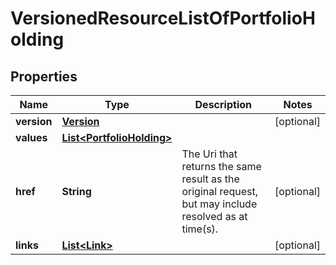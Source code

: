 
# VersionedResourceListOfPortfolioHolding

## Properties
Name | Type | Description | Notes
------------ | ------------- | ------------- | -------------
**version** | [**Version**](Version.md) |  |  [optional]
**values** | [**List&lt;PortfolioHolding&gt;**](PortfolioHolding.md) |  | 
**href** | **String** | The Uri that returns the same result as the original request,  but may include resolved as at time(s). |  [optional]
**links** | [**List&lt;Link&gt;**](Link.md) |  |  [optional]



